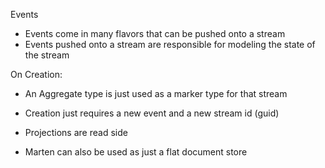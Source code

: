 Events
* Events come in many flavors that can be pushed onto a stream
* Events pushed onto a stream are responsible for modeling the state of the stream


On Creation:
* An Aggregate type is just used as a marker type for that stream
* Creation just requires a new event and a new stream id (guid)

* Projections are read side


* Marten can also be used as just a flat document store
